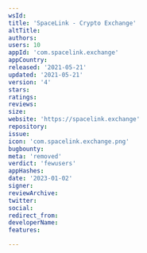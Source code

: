 ```yaml
---
wsId: 
title: 'SpaceLink - Crypto Exchange'
altTitle: 
authors: 
users: 10
appId: 'com.spacelink.exchange'
appCountry: 
released: '2021-05-21'
updated: '2021-05-21'
version: '4'
stars: 
ratings: 
reviews: 
size: 
website: 'https://spacelink.exchange'
repository: 
issue: 
icon: 'com.spacelink.exchange.png'
bugbounty: 
meta: 'removed'
verdict: 'fewusers'
appHashes: 
date: '2023-01-02'
signer: 
reviewArchive: 
twitter: 
social: 
redirect_from: 
developerName: 
features: 

---
```


